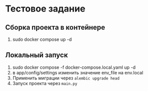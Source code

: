 # Тестовое задание

## Сборка проекта в контейнере

1. sudo docker compose up -d

## Локальный запуск
1. sudo docker compose -f docker-compose.local.yaml up -d
2. в app/config/settings изменить значение env_file на env.local
3. Применить миграции через
   ```alembic upgrade head```
4. Запуск проекта через ``main.py``